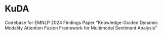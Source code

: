 # KuDA
Codebase for EMNLP 2024 Findings Paper "Knowledge-Guided Dynamic Modality Attention Fusion Framework for Multimodal Sentiment Analysis"
